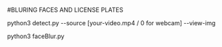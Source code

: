 #BLURING FACES AND LICENSE PLATES

python3 detect.py --source [your-video.mp4 / 0 for webcam] --view-img

python3 faceBlur.py
